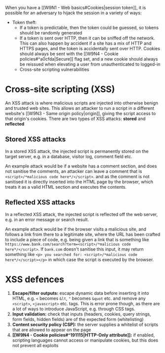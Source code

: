 When you have a [[W9N1 - Web basics#Cookies|session token]], it is possible for an adversary to hijack the session in a variety of ways:
- Token theft:
	- If a token is predictable, then the token could be guessed, so tokens should be randomly generated
	- If a token is sent over HTTP, then it can be sniffed off the network. This can also happen by accident if a site has a mix of HTTP and HTTPS pages, and the token is accidentally sent over HTTP. Cookies should always be sent with the [[W9N4 - Cookie policies#^a0cfda|Secure]] flag set, and a new cookie should always be reissued when elevating a user from unauthenticated to logged-in
	- Cross-site scripting vulnerabilities
# Cross-site scripting (XSS)
An XSS attack is where malicious scripts are injected into otherwise benign and trusted web sites. This allows an attacker to run a script in a different website's [[W9N3 - Same origin policy|origin]], giving the script access to that origin's cookies.
There are two types of XSS attacks: **stored** and **reflected**
## Stored XSS attacks
In a stored XSS attack, the injected script is permanently stored on the target server, e.g. in a database, visitor log, comment field etc.

An example attack would be if a website has a comment section, and does not sanitise the comments, an attacker can leave a comment that is `<script>/*malicious code here*/</script>`. and as the comment is not sanitised it is directly inserted into the HTML page by the browser, which treats it as a valid HTML section and executes the contents.
## Reflected XSS attacks
In a reflected XSS attack, the injected script is reflected off the web server, e.g. in an error message or search result.

An example attack would be if the browser visits a malicious site, and follows a link from there to a legitimate site, where the URL has been crafted to include a piece of code, e.g. being given a link that is something like `https://www.bank.com/search?term=<script>/*malicious code here*/</script>`. If `bank.com` doesn't sanitise this input, it may return something like `<p> you searched for: <script>/*malicious code here*/</script></p>` in which case the script is executed by the browser.

# XSS defences
1. **Escape/filter outputs:** escape dynamic data before inserting it into HTML, e.g. `<` becomes `&lt`, `"` becomes `&quot` etc. and remove any `<script>`, `<javascript>` etc. tags. This is error prone though, as there are a lot of ways to introduce JavaScript, e.g. through CSS tags.
2. **Input validation:** check that inputs (headers, cookies, query strings, form fields, hidden fields) are of the expected form (whitelisting)
3. **Content security policy (CSP):** the server supplies a whitelist of scripts that are allowed to appear on the page
4. **[[W9N4 - Cookie policies#^191115|HTTP-Only attribute]]:** if enabled, scripting languages cannot access or manipulate cookies, but this does not prevent all exploits